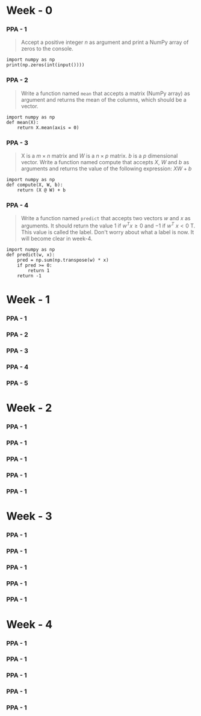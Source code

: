 # Week - 0
### PPA - 1
> Accept a positive integer $n$ as argument and print a NumPy array of zeros to the console.
```
import numpy as np
print(np.zeros(int(input())))
```

### PPA - 2
> Write a function named `mean` that accepts a matrix (NumPy array) as argument and returns the mean of the columns, which should be a vector.
```
import numpy as np
def mean(X):
    return X.mean(axis = 0)
```

### PPA - 3
> X is a $m \times n$ matrix and $W$ is a $n \times p$ matrix. $b$ is a $p$ dimensional vector. Write a function named compute that accepts $X$, $W$ and $b$ as arguments and returns the value of the following expression:
$XW + b$
```
import numpy as np
def compute(X, W, b):
    return (X @ W) + b
```

### PPA - 4
> Write a function named `predict` that accepts two vectors $w$ and $x$ as arguments. It should return the value $1$ if $w^{T} x \ge 0$ 
and $−1$ if $w^{T}$ $x < 0$ T. This value is called the label. Don't worry about what a label is now. It will become clear in week-4.
```
import numpy as np
def predict(w, x):
    pred = np.sum(np.transpose(w) * x)
    if pred >= 0:
        return 1
    return -1
```

# Week - 1
### PPA - 1
### PPA - 2
### PPA - 3
### PPA - 4
### PPA - 5


# Week - 2
### PPA - 1
### PPA - 1
### PPA - 1
### PPA - 1
### PPA - 1

# Week - 3
### PPA - 1
### PPA - 1
### PPA - 1
### PPA - 1
### PPA - 1

# Week - 4
### PPA - 1
### PPA - 1
### PPA - 1
### PPA - 1
### PPA - 1
